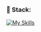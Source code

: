 ### 🚀  Stack: 
[![My Skills](https://skillicons.dev/icons?i=react,typescript,tailwind,supabase,vercel,symfony,github,electron,nodejs)](https://skillicons.dev)
